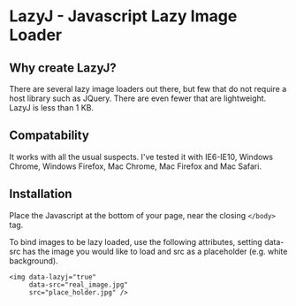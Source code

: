 # LazyJ - Javascript Lazy Image Loader

## Why create LazyJ?

There are several lazy image loaders out there, but few that do not require a host library such as JQuery. There are even fewer that are lightweight. LazyJ is less than 1 KB.

## Compatability

It works with all the usual suspects. I've tested it with IE6-IE10, Windows Chrome, Windows Firefox, Mac Chrome, Mac Firefox and Mac Safari.

## Installation

Place the Javascript at the bottom of your page, near the closing ```</body>``` tag.

To bind images to be lazy loaded, use the following attributes, setting data-src has the image you would like to load and src as a placeholder (e.g. white background).

```
<img data-lazyj="true"
     data-src="real_image.jpg"
     src="place_holder.jpg" />
```
